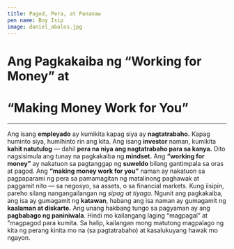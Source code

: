 ```yaml
---
title: Pagod, Pera, at Pananaw
pen name: Boy Isip
image: daniel_abalos.jpg
---
```


# Ang Pagkakaiba ng “Working for Money” at 
# “Making Money Work for You”

---

Ang isang **empleyado** ay kumikita kapag siya ay **nagtatrabaho.** 
Kapag huminto siya, humihinto rin ang kita. Ang isang **investor** 
naman, kumikita **kahit natutulog** — dahil **pera na niya ang 
nagtatrabaho para sa kanya.** Dito nagsisimula ang tunay na 
pagkakaiba ng **mindset.**
Ang **“working for money”** ay nakatuon sa pagtanggap ng **suweldo** 
bilang gantimpala sa oras at pagod. Ang **“making money work 
for you”** naman ay nakatuon sa pagpaparami ng pera sa 
pamamagitan ng matalinong paghawak at paggamit nito — sa negosyo, sa 
assets, o sa financial markets.
Kung iisipin, pareho silang nangangailangan ng *sipag at tiyaga.* 
Ngunit ang pagkakaiba, ang isa ay gumagamit ng **katawan**, 
habang ang isa naman ay gumagamit ng **kaalaman at diskarte.**
Ang unang hakbang tungo sa pagyaman ay ang **pagbabago ng 
paniniwala**. Hindi mo kailangang laging “magpagal” at "magpagod para kumita. 
Sa halip, kailangan mong matutong magpalago ng kita ng
perang kinita mo na (sa pagtatrabaho) at kasalukuyang hawak mo ngayon.

